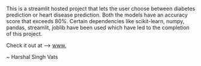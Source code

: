 This is a streamlit hosted project that lets the user choose between diabetes prediction or heart disease prediction.
Both the models have an accuracy score that exceeds 80%.
Certain dependencies like scikit-learn, numpy, pandas, streamlit, joblib have been used which have led to the completion of this project.

Check it out at --> [www.](https://hsv-disease.streamlit.app)


~ Harshal Singh Vats
